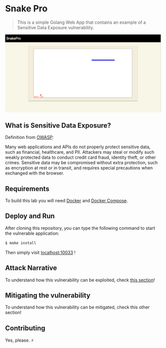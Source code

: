 # Snake Pro
 > This is a simple Golang Web App that contains an example of a Sensitive Data Exposure vulnerability.

<img src="images/banner.png" align="center"/>

## What is Sensitive Data Exposure?

Definition from [OWASP](https://www.owasp.org/images/7/72/OWASP_Top_10-2017_%28en%29.pdf.pdf):

Many web applications and APIs do not properly protect sensitive data, such as financial, healthcare, and PII. Attackers may steal or modify such weakly protected data to conduct credit card fraud, identity theft, or other crimes. Sensitive data may be compromised without extra protection, such as encryption at rest or in transit, and requires special precautions when exchanged with the browser.

## Requirements

To build this lab you will need [Docker][Docker Install] and [Docker Compose][Docker Compose Install].

## Deploy and Run

After cloning this repository, you can type the following command to start the vulnerable application:

```sh
$ make install
```

Then simply visit [localhost:10033][App] !

## Attack Narrative

To understand how this vulnerability can be exploited, check [this section]!

## Mitigating the vulnerability

To understand how this vulnerability can be mitigated, check this other section!

## Contributing

Yes, please. :zap:

[Docker Install]:  https://docs.docker.com/install/
[Docker Compose Install]: https://docs.docker.com/compose/install/
[App]: http://127.0.0.1:10033
[this section]: docs/ATTACK.md
